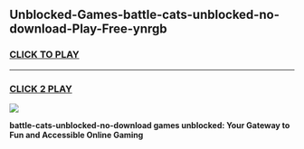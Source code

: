 
## Unblocked-Games-battle-cats-unblocked-no-download-Play-Free-ynrgb
<h3>
<a href="https://premium76.site?title=battle-cats-unblocked-no-download&ref=23A">CLICK TO PLAY</a></h3>
<hr>

<h3>
<a href="https://premium76.site?title=battle-cats-unblocked-no-download&ref=23A">CLICK 2 PLAY</a>
  
</h3>

<a href="https://premium76.site?title=battle-cats-unblocked-no-download&ref=23A"><img src="https://clearcache.store/games.png"></a>


**battle-cats-unblocked-no-download games unblocked: Your Gateway to Fun and Accessible Online Gaming**
